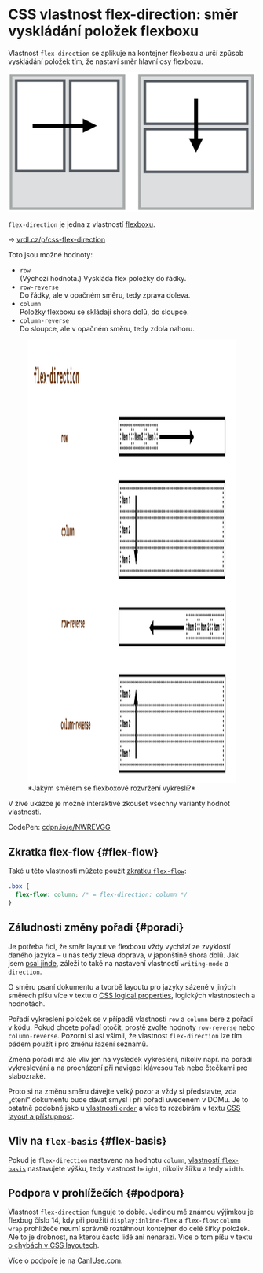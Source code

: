 # CSS vlastnost flex-direction: směr vyskládání položek flexboxu

Vlastnost `flex-direction` se aplikuje na kontejner flexboxu a určí způsob vyskládání položek tím, že nastaví směr hlavní osy flexboxu.

<div class="connected" markdown="1">

![CSS vlastnost flex-direction](../dist/images/medium/vdlayout/css-flex-direction-schema.png)

<div class="web-only" markdown="1">

`flex-direction` je jedna z vlastností [flexboxu](css-flexbox.md).

</div>

<div class="ebook-only" markdown="1">

→ [vrdl.cz/p/css-flex-direction](https://www.vzhurudolu.cz/prirucka/css-flex-direction)

</div>

</div>

Toto jsou možné hodnoty:

- `row`  
(Výchozí hodnota.) Vyskládá flex položky do řádky.
- `row-reverse`  
Do řádky, ale v opačném směru, tedy zprava doleva.
- `column`  
Položky flexboxu se skládají shora dolů, do sloupce.
- `column-reverse`  
Do sloupce, ale v opačném směru, tedy zdola nahoru.

<figure>
<img src="../dist/images/original/vdlayout/css-flex-direction.png?2" width="1600" height="900" alt="CSS vlastnost flex-direction">
<figcaption markdown="1">
*Jakým směrem se flexboxové rozvržení vykreslí?*
</figcaption>
</figure>

V živé ukázce je možné interaktivě zkoušet všechny varianty hodnot vlastnosti.

CodePen: [cdpn.io/e/NWREVGG](https://codepen.io/machal/pen/NWREVGG?editors=0000)

## Zkratka flex-flow {#flex-flow}

Také u této vlastnosti můžete použít [zkratku `flex-flow`](css-flex-flow.md):

```css
.box {
  flex-flow: column; /* = flex-direction: column */
}
```

## Záludnosti změny pořadí {#poradi}

Je potřeba říci, že směr layout ve flexboxu vždy vychází ze zvyklostí daného jazyka – u nás tedy zleva doprava, v japonštině shora dolů. Jak jsem [psal jinde](css-flexbox-dobre-vedet.md), záleží to také na nastavení vlastností `writing-mode` a `direction`.

O směru psaní dokumentu a tvorbě layoutu pro jazyky sázené v jiných směrech píšu více v textu o [CSS logical properties](css-logical.md), logických vlastnostech a hodnotách.

<!-- AdSnippet -->

Pořadí vykreslení položek se v případě vlastností `row` a `column` bere z pořadí v kódu. Pokud chcete pořadí otočit, prostě zvolte hodnoty `row-reverse` nebo `column-reverse`. Pozorní si asi všimli, že vlastnost `flex-direction` lze tím pádem použít i pro změnu řazení seznamů.

Změna pořadí má ale vliv jen na výsledek vykreslení, nikoliv např. na pořadí vykreslování a na procházení při navigaci klávesou `Tab` nebo čtečkami pro slabozraké.

Proto si na změnu směru dávejte velký pozor a vždy si představte, zda „čtení“ dokumentu bude dávat smysl i při pořadí uvedeném v DOMu. Je to ostatně podobné jako u [vlastnosti `order`](css-order.md) a více to rozebírám v textu [CSS layout a přístupnost](css-layout-pristupnost.md).

## Vliv na `flex-basis` {#flex-basis}

Pokud je `flex-direction` nastaveno na hodnotu `column`, [vlastností `flex-basis`](css-flex-basis.md) nastavujete výšku, tedy vlastnost `height`, nikoliv šířku a tedy `width`.

## Podpora v prohlížečích {#podpora}

Vlastnost `flex-direction` funguje to dobře. Jedinou mě známou výjimkou je flexbug číslo 14, kdy při použití `display:inline-flex` a `flex-flow:column wrap` prohlížeče neumí správně roztáhnout kontejner do celé šířky položek. Ale to je drobnost, na kterou často lidé ani nenarazí. Více o tom píšu v textu [o chybách v CSS layoutech](css-layout-bugy.md).

Více o podpoře je na  [CanIUse.com](https://caniuse.com/mdn-css_properties_flex-direction).

<!-- AdSnippet -->
